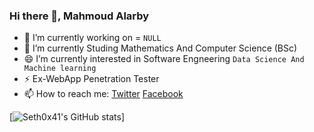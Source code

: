 

### Hi there 👋, Mahmoud Alarby


- 🔭 I’m currently working on  = `NULL`
- 🌱 I’m currently Studing Mathematics And Computer Science (BSc) 
- 😄 I’m currently interested in Software Engneering `Data Science And Machine learning`
- ⚡ Ex-WebApp Penetration Tester
- 📫 How to reach me: [Twitter](https://www.twitter.com/Seth0x41) [Facebook](https://www.facebook.com/Seth0x41)  


[![Seth0x41's GitHub stats](https://github-readme-stats.vercel.app/api?username=seth0x41)]
